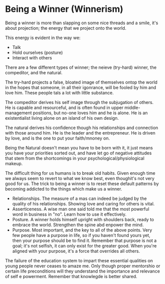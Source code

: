 # Being a Winner (Winnerism)

Being a winner is more than slapping on some nice threads and a smile, it's about projection; the energy that we project onto the world.

This energy is evident in the way we:

* Talk
* Hold ourselves (posture)
* Interact with others

There are a few different types of winner; the neieve (try-hard) winner, the compeditor, and the natural.

The try-hard projects a false, bloated image of themselves ontop the world in the hopes that someone, in all their igonrance, will be fooled by him and love him. These people tals a lot with little substance.

The compeditor derives his self image through the subjugation of others. He is capable and resourceful, and is often found in upper middle-management positions, but no-one loves him and he is alone. He is an existentialist living alone on an island of his own design.

The natural derives his confidence though his relationships and connection with those around him. He is the leader and the entrepreneur. He is driven by love, and is the one to put your faith/mnoney on.

Being the Natural doesn't mean you have to be born with it, it just means you have your priorities sorted out, and have let go of negative attitudes that stem from the shortcomings in your psychological/physiological makeup.

The difficult thing for us humans is to break old habits. Given enough time we always seem to revert to what we know best, even thoughit's not very good for us. The trick to being a winner is to reset these default patterns by becoming addicted to the things which make us a winner.

* Relationships. The measure of a mas can indeed be judged by the quality of his relationships. Showing love and caring for others is vital.
* Asserticeness. A wise man one said told me that the most powerful word in business in "no". Learn how to use it effectively.
* Posture. A winner holds himself upright with shoulders back, ready to embrace the world. Strengthen the spine abd enpower the mind.
* Purpose. Most important, and the key to all of the above points. Very few people have a purpose in life, so if you haven't found yours yet, then your purpose should be to find it. Remember that purpose is not a goal; it's not selfish, it can only exist for the greater good. When you're aligned with your purpose, it's a force that overrides all others.


The failure of the education system to impart these essential qualities on young people never ceases to amaze me. Only though proper mentorshio or certain life preconditions will they understand the importance and relevance of self e powerment. Remember that knowlegde is better shared.

